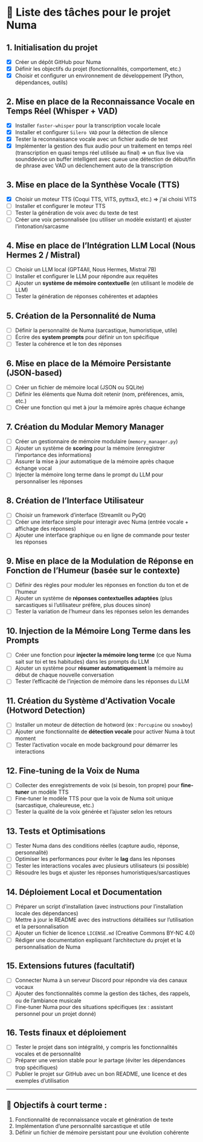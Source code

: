 # 🚀 Liste des tâches pour le projet **Numa**

## 1. Initialisation du projet
- [X] Créer un dépôt GitHub pour Numa
- [X] Définir les objectifs du projet (fonctionnalités, comportement, etc.)
- [X] Choisir et configurer un environnement de développement (Python, dépendances, outils)

## 2. Mise en place de la **Reconnaissance Vocale en Temps Réel (Whisper + VAD)**
- [X] Installer `faster-whisper` pour la transcription vocale locale
- [X] Installer et configurer `Silero VAD` pour la détection de silence
- [X] Tester la reconnaissance vocale avec un fichier audio de test
- [X] Implémenter la gestion des flux audio pour un traitement en temps réel (transcription en quasi temps réel utilisée au final)
    => un flux live via sounddevice
       un buffer intelligent avec queue
       une détection de début/fin de phrase avec VAD
       un déclenchement auto de la transcription

## 3. Mise en place de la **Synthèse Vocale (TTS)**
- [X] Choisir un moteur TTS (Coqui TTS, VITS, pyttsx3, etc.) => j'ai choisi VITS
- [ ] Installer et configurer le moteur TTS
- [ ] Tester la génération de voix avec du texte de test
- [ ] Créer une voix personnalisée (ou utiliser un modèle existant) et ajuster l’intonation/sarcasme

## 4. Mise en place de l’**Intégration LLM Local (Nous Hermes 2 / Mistral)**
- [ ] Choisir un LLM local (GPT4All, Nous Hermes, Mistral 7B)
- [ ] Installer et configurer le LLM pour répondre aux requêtes
- [ ] Ajouter un **système de mémoire contextuelle** (en utilisant le modèle de LLM)
- [ ] Tester la génération de réponses cohérentes et adaptées

## 5. Création de la **Personnalité de Numa**
- [ ] Définir la personnalité de Numa (sarcastique, humoristique, utile)
- [ ] Écrire des **system prompts** pour définir un ton spécifique
- [ ] Tester la cohérence et le ton des réponses

## 6. Mise en place de la **Mémoire Persistante (JSON-based)**
- [ ] Créer un fichier de mémoire local (JSON ou SQLite)
- [ ] Définir les éléments que Numa doit retenir (nom, préférences, amis, etc.)
- [ ] Créer une fonction qui met à jour la mémoire après chaque échange

## 7. Création du **Modular Memory Manager**
- [ ] Créer un gestionnaire de mémoire modulaire (`memory_manager.py`)
- [ ] Ajouter un système de **scoring** pour la mémoire (enregistrer l’importance des informations)
- [ ] Assurer la mise à jour automatique de la mémoire après chaque échange vocal
- [ ] Injecter la mémoire long terme dans le prompt du LLM pour personnaliser les réponses

## 8. Création de l’**Interface Utilisateur**
- [ ] Choisir un framework d’interface (Streamlit ou PyQt)
- [ ] Créer une interface simple pour interagir avec Numa (entrée vocale + affichage des réponses)
- [ ] Ajouter une interface graphique ou en ligne de commande pour tester les réponses

## 9. Mise en place de la **Modulation de Réponse en Fonction de l’Humeur** (basée sur le contexte)
- [ ] Définir des règles pour moduler les réponses en fonction du ton et de l’humeur
- [ ] Ajouter un système de **réponses contextuelles adaptées** (plus sarcastiques si l’utilisateur préfère, plus douces sinon)
- [ ] Tester la variation de l’humeur dans les réponses selon les demandes

## 10. **Injection de la Mémoire Long Terme dans les Prompts**
- [ ] Créer une fonction pour **injecter la mémoire long terme** (ce que Numa sait sur toi et tes habitudes) dans les prompts du LLM
- [ ] Ajouter un système pour **résumer automatiquement** la mémoire au début de chaque nouvelle conversation
- [ ] Tester l’efficacité de l’injection de mémoire dans les réponses du LLM

## 11. Création du **Système d'Activation Vocale (Hotword Detection)**
- [ ] Installer un moteur de détection de hotword (ex : `Porcupine` ou `snowboy`)
- [ ] Ajouter une fonctionnalité de **détection vocale** pour activer Numa à tout moment
- [ ] Tester l’activation vocale en mode background pour démarrer les interactions

## 12. **Fine-tuning de la Voix de Numa**
- [ ] Collecter des enregistrements de voix (si besoin, ton propre) pour **fine-tuner** un modèle TTS
- [ ] Fine-tuner le modèle TTS pour que la voix de Numa soit unique (sarcastique, chaleureuse, etc.)
- [ ] Tester la qualité de la voix générée et l’ajuster selon les retours

## 13. **Tests et Optimisations**
- [ ] Tester Numa dans des conditions réelles (capture audio, réponse, personnalité)
- [ ] Optimiser les performances pour éviter le **lag** dans les réponses
- [ ] Tester les interactions vocales avec plusieurs utilisateurs (si possible)
- [ ] Résoudre les bugs et ajuster les réponses humoristiques/sarcastiques

## 14. **Déploiement Local et Documentation**
- [ ] Préparer un script d’installation (avec instructions pour l’installation locale des dépendances)
- [ ] Mettre à jour le README avec des instructions détaillées sur l’utilisation et la personnalisation
- [ ] Ajouter un fichier de licence `LICENSE.md` (Creative Commons BY-NC 4.0)
- [ ] Rédiger une documentation expliquant l’architecture du projet et la personnalisation de Numa

## 15. **Extensions futures (facultatif)**
- [ ] Connecter Numa à un serveur Discord pour répondre via des canaux vocaux
- [ ] Ajouter des fonctionnalités comme la gestion des tâches, des rappels, ou de l’ambiance musicale
- [ ] Fine-tuner Numa pour des situations spécifiques (ex : assistant personnel pour un projet donné)

## 16. **Tests finaux et déploiement**
- [ ] Tester le projet dans son intégralité, y compris les fonctionnalités vocales et de personnalité
- [ ] Préparer une version stable pour le partage (éviter les dépendances trop spécifiques)
- [ ] Publier le projet sur GitHub avec un bon README, une licence et des exemples d’utilisation

---

## 🎯 Objectifs à court terme :
1. Fonctionnalité de reconnaissance vocale et génération de texte
2. Implémentation d’une personnalité sarcastique et utile
3. Définir un fichier de mémoire persistant pour une évolution cohérente
